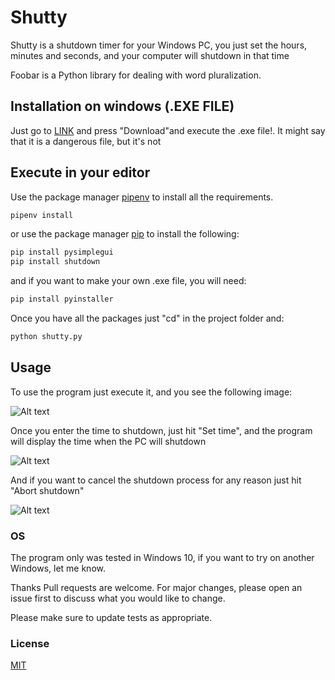 # Shutty

Shutty is a shutdown timer for your Windows PC, you just set the hours, minutes and seconds, and your computer will shutdown in that time

Foobar is a Python library for dealing with word pluralization.

## Installation on windows (.EXE FILE)

Just go to [LINK](https://github.com/francofgp/shutty-a-shutdown-timer/blob/master/dist/shutty.exe) and press "Download"and execute the .exe file!.
It might say that it is a dangerous file, but it's not

## Execute in your editor

Use the package manager [pipenv](https://pypi.org/project/pipenv/) to install all the requirements.

```bash
pipenv install
```

or use the package manager [pip](https://pip.pypa.io/en/stable/) to install the following:

```bash
pip install pysimplegui
pip install shutdown
```

and if you want to make your own .exe file, you will need:

```bash
pip install pyinstaller
```

Once you have all the packages just "cd" in the project folder and:

```bash
python shutty.py
```

## Usage

To use the program just execute it, and you see the following image:

![Alt text](https://i.imgur.com/u0UJjZI.png "Optional title")

Once you enter the time to shutdown, just hit "Set time", and the program will display the time when the PC will shutdown

![Alt text](https://i.imgur.com/5yAVP6w.png "Optional title")

And if you want to cancel the shutdown process for any reason just hit "Abort shutdown"

![Alt text](https://i.imgur.com/PKdTrZ3.png "Optional title")

### OS

The program only was tested in Windows 10, if you want to try on another Windows, let me know.

Thanks
Pull requests are welcome. For major changes, please open an issue first to discuss what you would like to change.

Please make sure to update tests as appropriate.

### License

[MIT](https://choosealicense.com/licenses/mit/)
